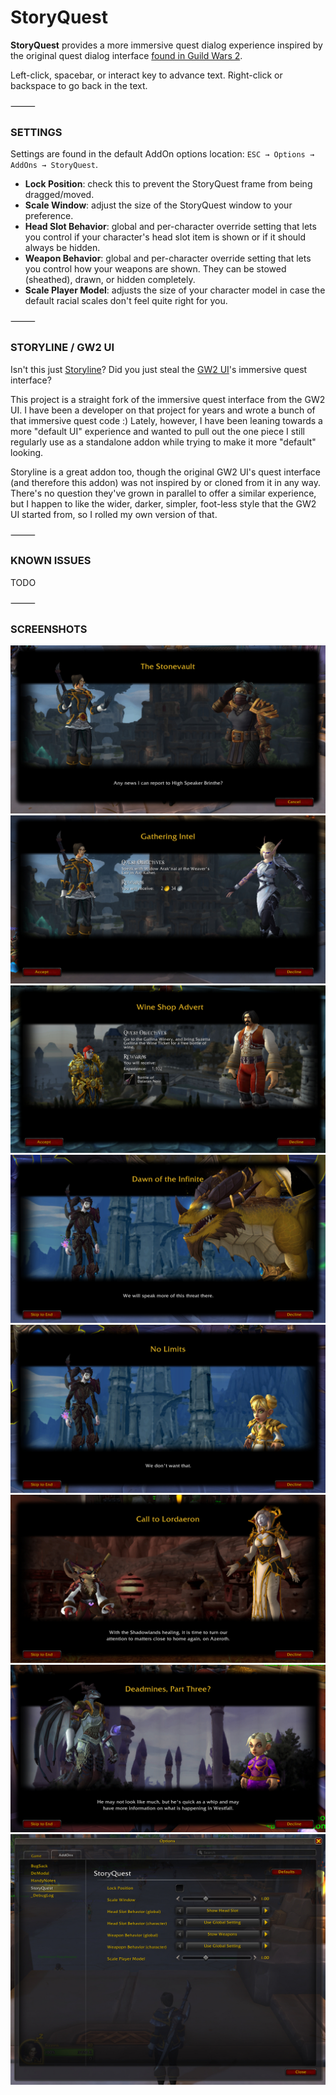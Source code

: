 # StoryQuest

**StoryQuest** provides a more immersive quest dialog experience inspired by the original quest dialog interface [found in Guild Wars 2](https://github.com/nezroy/StoryQuest/blob/main/screenshots/Guild-Wars-2-Quest-Guide-Breaking-the-Blade-12.jpg?raw=true).

Left-click, spacebar, or interact key to advance text. Right-click or backspace to go back in the text.

⸻

### SETTINGS

Settings are found in the default AddOn options location: `ESC → Options → AddOns → StoryQuest`.

  - **Lock Position**: check this to prevent the StoryQuest frame from being dragged/moved.
  - **Scale Window**: adjust the size of the StoryQuest window to your preference.
  - **Head Slot Behavior**: global and per-character override setting that lets you control if your character's head slot item is shown or if it should always be hidden.
  - **Weapon Behavior**: global and per-character override setting that lets you control how your weapons are shown. They can be stowed (sheathed), drawn, or hidden completely.
  - **Scale Player Model**: adjusts the size of your character model in case the default racial scales don't feel quite right for you.

⸻

### STORYLINE / GW2 UI

Isn't this just [Storyline](https://www.curseforge.com/wow/addons/storyline)? Did you just steal the [GW2 UI](https://www.curseforge.com/wow/addons/gw2-ui)'s immersive quest interface?

This project is a straight fork of the immersive quest interface from the GW2 UI. I have been a developer on that project for years and wrote a bunch of that immersive quest code :) Lately, however, I have been leaning towards a more "default UI" experience and wanted to pull out the one piece I still regularly use as a standalone addon while trying to make it more "default" looking.

Storyline is a great addon too, though the original GW2 UI's quest interface (and therefore this addon) was not inspired by or cloned from it in any way. There's no question they've grown in parallel to offer a similar experience, but I happen to like the wider, darker, simpler, foot-less style that the GW2 UI started from, so I rolled my own version of that.

⸻

### KNOWN ISSUES

TODO

⸻

### SCREENSHOTS

![Any news?](https://github.com/nezroy/StoryQuest/blob/main/screenshots/quest1.jpg?raw=true)
![Objectives page](https://github.com/nezroy/StoryQuest/blob/main/screenshots/quest2.jpg?raw=true)
![Rewards offered](https://github.com/nezroy/StoryQuest/blob/main/screenshots/quest3.jpg?raw=true)
![Big dragons](https://github.com/nezroy/StoryQuest/blob/main/screenshots/quest4.jpg?raw=true)
![Little dragons](https://github.com/nezroy/StoryQuest/blob/main/screenshots/quest5.jpg?raw=true)
![Balanced reading](https://github.com/nezroy/StoryQuest/blob/main/screenshots/quest6.jpg?raw=true)
![Sense of scales](https://github.com/nezroy/StoryQuest/blob/main/screenshots/quest7.jpg?raw=true)
![Settings](https://github.com/nezroy/StoryQuest/blob/main/screenshots/settings.jpg?raw=true)
